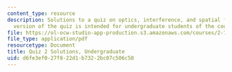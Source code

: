 ```yaml
---
content_type: resource
description: Solutions to a quiz on optics, interference, and spatial filtering.  This
  version of the quiz is intended for undergraduate students of the course.
file: https://ol-ocw-studio-app-production.s3.amazonaws.com/courses/2-71-optics-spring-2009/d6fe3ef027f822d1b7322bc07c506c50_MIT2_71S09_uquiz2_sol.pdf
file_type: application/pdf
resourcetype: Document
title: Quiz 2 Solutions, Undergraduate
uid: d6fe3ef0-27f8-22d1-b732-2bc07c506c50
---
```

